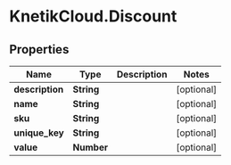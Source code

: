# KnetikCloud.Discount

## Properties
Name | Type | Description | Notes
------------ | ------------- | ------------- | -------------
**description** | **String** |  | [optional] 
**name** | **String** |  | [optional] 
**sku** | **String** |  | [optional] 
**unique_key** | **String** |  | [optional] 
**value** | **Number** |  | [optional] 


